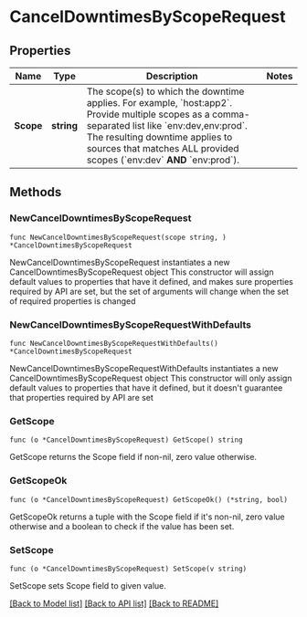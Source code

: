 # CancelDowntimesByScopeRequest

## Properties

Name | Type | Description | Notes
---- | ---- | ----------- | ------
**Scope** | **string** | The scope(s) to which the downtime applies. For example, &#x60;host:app2&#x60;. Provide multiple scopes as a comma-separated list like &#x60;env:dev,env:prod&#x60;. The resulting downtime applies to sources that matches ALL provided scopes (&#x60;env:dev&#x60; **AND** &#x60;env:prod&#x60;). | 

## Methods

### NewCancelDowntimesByScopeRequest

`func NewCancelDowntimesByScopeRequest(scope string, ) *CancelDowntimesByScopeRequest`

NewCancelDowntimesByScopeRequest instantiates a new CancelDowntimesByScopeRequest object
This constructor will assign default values to properties that have it defined,
and makes sure properties required by API are set, but the set of arguments
will change when the set of required properties is changed

### NewCancelDowntimesByScopeRequestWithDefaults

`func NewCancelDowntimesByScopeRequestWithDefaults() *CancelDowntimesByScopeRequest`

NewCancelDowntimesByScopeRequestWithDefaults instantiates a new CancelDowntimesByScopeRequest object
This constructor will only assign default values to properties that have it defined,
but it doesn't guarantee that properties required by API are set

### GetScope

`func (o *CancelDowntimesByScopeRequest) GetScope() string`

GetScope returns the Scope field if non-nil, zero value otherwise.

### GetScopeOk

`func (o *CancelDowntimesByScopeRequest) GetScopeOk() (*string, bool)`

GetScopeOk returns a tuple with the Scope field if it's non-nil, zero value otherwise
and a boolean to check if the value has been set.

### SetScope

`func (o *CancelDowntimesByScopeRequest) SetScope(v string)`

SetScope sets Scope field to given value.



[[Back to Model list]](../README.md#documentation-for-models) [[Back to API list]](../README.md#documentation-for-api-endpoints) [[Back to README]](../README.md)


